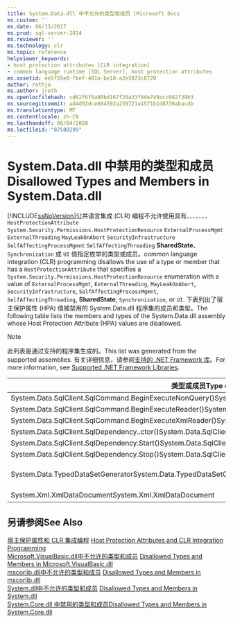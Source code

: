 ```yaml
---
title: System.Data.dll 中不允许的类型和成员 |Microsoft Docs
ms.custom: ''
ms.date: 06/13/2017
ms.prod: sql-server-2014
ms.reviewer: ''
ms.technology: clr
ms.topic: reference
helpviewer_keywords:
- host protection attributes [CLR integration]
- common language runtime [SQL Server], host protection attributes
ms.assetid: ee5f55e9-fbef-401a-be18-a2e5873c8720
author: rothja
ms.author: jroth
ms.openlocfilehash: cd62f6f0a90bd167f20a33f8de749acc982f39b3
ms.sourcegitcommit: ad4d92dce894592a259721a1571b1d8736abacdb
ms.translationtype: MT
ms.contentlocale: zh-CN
ms.lasthandoff: 08/04/2020
ms.locfileid: "87580299"
---
```

# <a name="disallowed-types-and-members-in-systemdatadll"></a><span data-ttu-id="805f8-102">System.Data.dll 中禁用的类型和成员</span><span class="sxs-lookup"><span data-stu-id="805f8-102">Disallowed Types and Members in System.Data.dll</span></span>
  [!INCLUDE[ssNoVersion](../../includes/ssnoversion-md.md)]<span data-ttu-id="805f8-103">公共语言集成 (CLR) 编程不允许使用具有、、、、、、、 `HostProtectionAttribute` `System.Security.Permissions.HostProtectionResource` `ExternalProcessMgmt` `ExternalThreading` `MayLeakOnAbort` `SecurityInfrastructure` `SelfAffectingProcessMgmnt` `SelfAffectingThreading` **SharedState**、 `Synchronization` 或 `UI` 值指定枚举的类型或成员。</span><span class="sxs-lookup"><span data-stu-id="805f8-103">common language integration (CLR) programming disallows the use of a type or member that has a `HostProtectionAttribute` that specifies a `System.Security.Permissions.HostProtectionResource` enumeration with a value of `ExternalProcessMgmt`, `ExternalThreading`, `MayLeakOnAbort`, `SecurityInfrastructure`, `SelfAffectingProcessMgmnt`, `SelfAffectingThreading`, **SharedState**, `Synchronization`, or `UI`.</span></span> <span data-ttu-id="805f8-104">下表列出了宿主保护属性 (HPA) 值被禁用的 System.Data.dll 程序集的成员和类型。</span><span class="sxs-lookup"><span data-stu-id="805f8-104">The following table lists the members and types of the System.Data.dll assembly whose Host Protection Attribute (HPA) values are disallowed.</span></span>  
  
> [!NOTE]  
>  <span data-ttu-id="805f8-105">此列表是通过支持的程序集生成的。</span><span class="sxs-lookup"><span data-stu-id="805f8-105">This list was generated from the supported assemblies.</span></span> <span data-ttu-id="805f8-106">有关详细信息，请参阅[支持的 .NET Framework 库](../clr-integration/database-objects/supported-net-framework-libraries.md)。</span><span class="sxs-lookup"><span data-stu-id="805f8-106">For more information, see [Supported .NET Framework Libraries](../clr-integration/database-objects/supported-net-framework-libraries.md).</span></span>  
  
|<span data-ttu-id="805f8-107">类型或成员</span><span class="sxs-lookup"><span data-stu-id="805f8-107">Type or Member</span></span>|<span data-ttu-id="805f8-108">HPA 值</span><span class="sxs-lookup"><span data-stu-id="805f8-108">HPA Value(s)</span></span>|  
|--------------------|--------------------|  
|<span data-ttu-id="805f8-109">System.Data.SqlClient.SqlCommand.BeginExecuteNonQuery()</span><span class="sxs-lookup"><span data-stu-id="805f8-109">System.Data.SqlClient.SqlCommand.BeginExecuteNonQuery()</span></span>|<span data-ttu-id="805f8-110">ExternalThreading</span><span class="sxs-lookup"><span data-stu-id="805f8-110">ExternalThreading</span></span>|  
|<span data-ttu-id="805f8-111">System.Data.SqlClient.SqlCommand.BeginExecuteReader()</span><span class="sxs-lookup"><span data-stu-id="805f8-111">System.Data.SqlClient.SqlCommand.BeginExecuteReader()</span></span>|<span data-ttu-id="805f8-112">ExternalThreading</span><span class="sxs-lookup"><span data-stu-id="805f8-112">ExternalThreading</span></span>|  
|<span data-ttu-id="805f8-113">System.Data.SqlClient.SqlCommand.BeginExecuteXmlReader()</span><span class="sxs-lookup"><span data-stu-id="805f8-113">System.Data.SqlClient.SqlCommand.BeginExecuteXmlReader()</span></span>|<span data-ttu-id="805f8-114">ExternalThreading</span><span class="sxs-lookup"><span data-stu-id="805f8-114">ExternalThreading</span></span>|  
|<span data-ttu-id="805f8-115">System.Data.SqlClient.SqlDependency..ctor()</span><span class="sxs-lookup"><span data-stu-id="805f8-115">System.Data.SqlClient.SqlDependency..ctor()</span></span>|<span data-ttu-id="805f8-116">ExternalThreading</span><span class="sxs-lookup"><span data-stu-id="805f8-116">ExternalThreading</span></span>|  
|<span data-ttu-id="805f8-117">System.Data.SqlClient.SqlDependency.Start()</span><span class="sxs-lookup"><span data-stu-id="805f8-117">System.Data.SqlClient.SqlDependency.Start()</span></span>|<span data-ttu-id="805f8-118">ExternalThreading</span><span class="sxs-lookup"><span data-stu-id="805f8-118">ExternalThreading</span></span>|  
|<span data-ttu-id="805f8-119">System.Data.SqlClient.SqlDependency.Stop()</span><span class="sxs-lookup"><span data-stu-id="805f8-119">System.Data.SqlClient.SqlDependency.Stop()</span></span>|<span data-ttu-id="805f8-120">ExternalThreading</span><span class="sxs-lookup"><span data-stu-id="805f8-120">ExternalThreading</span></span>|  
|<span data-ttu-id="805f8-121">System.Data.TypedDataSetGenerator</span><span class="sxs-lookup"><span data-stu-id="805f8-121">System.Data.TypedDataSetGenerator</span></span>|<span data-ttu-id="805f8-122">SharedState, Synchronization</span><span class="sxs-lookup"><span data-stu-id="805f8-122">SharedState, Synchronization</span></span>|  
|<span data-ttu-id="805f8-123">System.Xml.XmlDataDocument</span><span class="sxs-lookup"><span data-stu-id="805f8-123">System.Xml.XmlDataDocument</span></span>|<span data-ttu-id="805f8-124">同步</span><span class="sxs-lookup"><span data-stu-id="805f8-124">Synchronization</span></span>|  
  
## <a name="see-also"></a><span data-ttu-id="805f8-125">另请参阅</span><span class="sxs-lookup"><span data-stu-id="805f8-125">See Also</span></span>  
 <span data-ttu-id="805f8-126">[宿主保护属性和 CLR 集成编程](host-protection-attributes-and-clr-integration-programming.md) </span><span class="sxs-lookup"><span data-stu-id="805f8-126">[Host Protection Attributes and CLR Integration Programming](host-protection-attributes-and-clr-integration-programming.md) </span></span>  
 <span data-ttu-id="805f8-127">[Microsoft.VisualBasic.dll中不允许的类型和成员](disallowed-types-and-members-in-microsoft-visualbasic-dll.md) </span><span class="sxs-lookup"><span data-stu-id="805f8-127">[Disallowed Types and Members in Microsoft.VisualBasic.dll](disallowed-types-and-members-in-microsoft-visualbasic-dll.md) </span></span>  
 <span data-ttu-id="805f8-128">[mscorlib.dll中不允许的类型和成员](disallowed-types-and-members-in-mscorlib-dll.md) </span><span class="sxs-lookup"><span data-stu-id="805f8-128">[Disallowed Types and Members in mscorlib.dll](disallowed-types-and-members-in-mscorlib-dll.md) </span></span>  
 <span data-ttu-id="805f8-129">[System.dll中不允许的类型和成员](disallowed-types-and-members-in-system-dll.md) </span><span class="sxs-lookup"><span data-stu-id="805f8-129">[Disallowed Types and Members in System.dll](disallowed-types-and-members-in-system-dll.md) </span></span>  
 [<span data-ttu-id="805f8-130">System.Core.dll 中禁用的类型和成员</span><span class="sxs-lookup"><span data-stu-id="805f8-130">Disallowed Types and Members in System.Core.dll</span></span>](disallowed-types-and-members-in-system-core-dll.md)  
  
  
